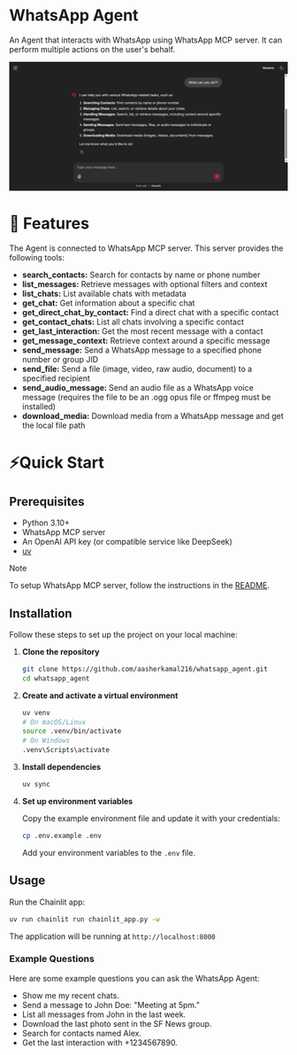 # WhatsApp Agent

An Agent that interacts with WhatsApp using WhatsApp MCP server. It can perform multiple actions on the user's behalf.

![WhatsApp Agent](agent.png)

# 🚀 Features
The Agent is connected to WhatsApp MCP server. This server provides the following tools:

- **search_contacts:** Search for contacts by name or phone number
- **list_messages:** Retrieve messages with optional filters and context
- **list_chats:** List available chats with metadata
- **get_chat:** Get information about a specific chat
- **get_direct_chat_by_contact:** Find a direct chat with a specific contact
- **get_contact_chats:** List all chats involving a specific contact
- **get_last_interaction:** Get the most recent message with a contact
- **get_message_context:** Retrieve context around a specific message
- **send_message:** Send a WhatsApp message to a specified phone number or group JID
- **send_file:** Send a file (image, video, raw audio, document) to a specified recipient
- **send_audio_message:** Send an audio file as a WhatsApp voice message (requires the file to be an .ogg opus file or ffmpeg must be installed)
- **download_media:** Download media from a WhatsApp message and get the local file path

# ⚡Quick Start
## Prerequisites

*   Python 3.10+
*   WhatsApp MCP server
*   An OpenAI API key (or compatible service like DeepSeek)
*   [uv](https://github.com/astral-sh/uv)

> [!NOTE]
> To setup WhatsApp MCP server, follow the instructions in the [README](https://github.com/lharries/whatsapp-mcp).

## Installation

Follow these steps to set up the project on your local machine:

1. **Clone the repository**

    ```bash
    git clone https://github.com/aasherkamal216/whatsapp_agent.git
    cd whatsapp_agent
    ```

2. **Create and activate a virtual environment**

    ```bash
    uv venv
    # On macOS/Linux
    source .venv/bin/activate
    # On Windows
    .venv\Scripts\activate
    ```

3. **Install dependencies**

    ```bash
    uv sync
    ```

4. **Set up environment variables**

    Copy the example environment file and update it with your credentials:

    ```bash
    cp .env.example .env
    ```
    Add your environment variables to the `.env` file.

## Usage

Run the Chainlit app:
```bash
uv run chainlit run chainlit_app.py -w
```
The application will be running at `http://localhost:8000`

### Example Questions
Here are some example questions you can ask the WhatsApp Agent:

- Show me my recent chats.
- Send a message to John Doe: "Meeting at 5pm."
- List all messages from John in the last week.
- Download the last photo sent in the SF News group.
- Search for contacts named Alex.
- Get the last interaction with +1234567890.
